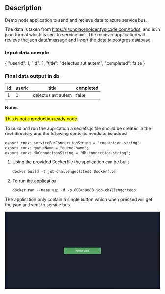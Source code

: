## Description

Demo node application to send and recieve data to azure service bus.

The data is taken from https://jsonplaceholder.typicode.com/todos, and is in json format which is sent to service bus. The reciever application will revieve the json data/message and insert the data to postgres database

### Input data sample

{
"userId": 1,
"id": 1,
"title": "delectus aut autem",
"completed": false
}

### Final data output in db

| id  | userid | title              | completed |
| --- | ------ | ------------------ | --------- |
| 1   | 1      | delectus aut autem | false     |

#### Notes

<mark>This is not a production ready code<mark>

To build and run the application a secrets.js file should be created in the root directory and the following contents needs to be added

```
export const serviceBusConnectionString = "connection-string";
export const queueName = "queue-name";
export const dbConnectionString = "db-connection-string";
```

1. Using the provided Dockerfile the application can be built

   ```
   docker build -t job-challenge:latest Dockerfile
   ```

2. To run the application
   ```
   docker run --name app -d -p 8080:8080 job-challenge:todo
   ```

The application only contain a single button which when pressed will get the json and sent to service bus

![alt text](app.png "Title")
